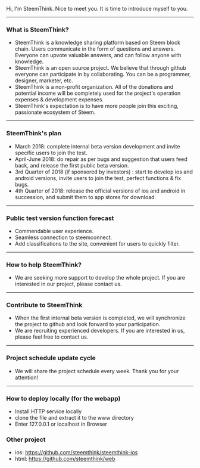 Hi, I'm SteemThink.
Nice to meet you. It is time to introduce myself to you.

-----------------------------------------

### **What is SteemThink?**

- SteemThink is a knowledge sharing platform based on Steem block chain. Users communicate in the form of questions and answers. Everyone can upvote valuable answers, and can follow anyone with knowledge.
- SteemThink is an open source project. We believe that through github everyone can participate in by collaborating. You can be a programmer, designer, marketer, etc.
- SteemThink is a non-profit organization. All of the donations and potential income will be completely used for the project's operation expenses & development expenses.
- SteemThink's expectation is to have more people join this exciting, passionate ecosystem of Steem.

-----------------------------------------

### **SteemThink's plan**

- March 2018: complete internal beta version development and invite specific users to join the test.
- April-June 2018: do repair as per bugs and suggestion that users feed back,  and release the first public beta version.
- 3rd Quarter of 2018 (if sponsored by investors) : start to develop ios and android versions, invite users to join the test, perfect functions & fix bugs.
- 4th Quarter of 2018: release the official versions of ios and android in succession, and submit them to app stores for download.

-----------------------------------------

### **Public test version function forecast**

- Commendable user experience.
- Seamless connection to steemconnect.
- Add classifications to the site, convenient for users to quickly filter.

-----------------------------------------

### **How to help SteemThink?**
- We are seeking more support to develop the whole project. If you are interested in our project, please contact us.

-----------------------------------------

### **Contribute to SteemThink**
- When the first internal beta version is completed, we will synchronize the project to github and look forward to your participation.
- We are recruiting experienced developers. If you are interested in us, please feel free to contact us.

-----------------------------------------

### **Project schedule update cycle**
- We will share the project schedule every week. Thank you for your attention!
-----------------------------------------

### **How to deploy locally (for the webapp)**
- Install HTTP service locally
- clone the file and extract it to the www directory
- Enter 127.0.0.1 or localhost in Browser

### **Other project**
- ios: https://github.com/steemthink/steemthink-ios
- html: https://github.com/steemthink/web
